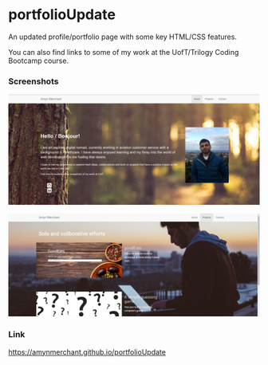 # portfolioUpdate

An updated profile/portfolio page with some key HTML/CSS features.

You can also find links to some of my work at the UofT/Trilogy Coding Bootcamp course.

### Screenshots
![alt text](assets/images/homepage.png)

![alt text](assets/images/homepage2.png)

### Link
https://amynmerchant.github.io/portfolioUpdate